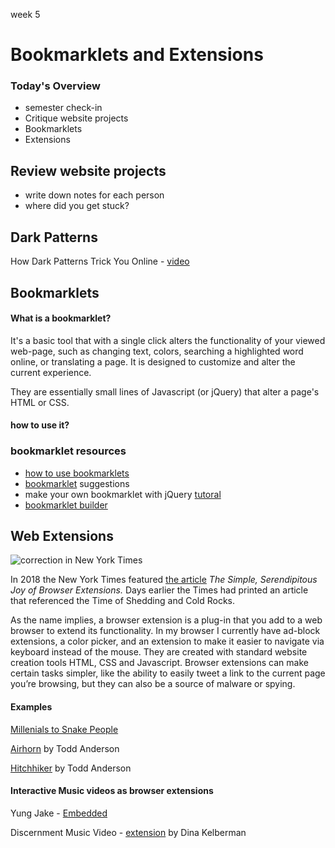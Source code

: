 week 5

# Bookmarklets and Extensions


### Today's Overview 

- semester check-in
- Critique website projects
- Bookmarklets
- Extensions

## Review website projects

- write down notes for each person
- where did you get stuck?

## Dark Patterns

How Dark Patterns Trick You Online - [video](https://www.youtube.com/watch?v=kxkrdLI6e6M)

## Bookmarklets

#### What is a bookmarklet?

It's a basic tool that with a single click alters the functionality of your viewed web-page, such as changing text, colors, searching a highlighted word online, or translating a page. It is designed to customize and alter the current experience.

They are essentially small lines of Javascript (or jQuery) that alter a page's HTML or CSS.

#### how to use it?



### bookmarklet resources

- [how to use bookmarklets](https://www.howtogeek.com/189358/beginner-geek-how-to-use-bookmarklets-on-any-device/)
- [bookmarklet](https://www.ph-uhl.com/0010-Bookmarklets/) suggestions
- make your own bookmarklet with jQuery [tutoral](https://www.smashingmagazine.com/2010/05/make-your-own-bookmarklets-with-jquery/)
- [bookmarklet builder](https://subsimple.com/bookmarklets/jsbuilder.htm)

## Web Extensions

![correction in New York Times](https://static01.nyt.com/images/2018/03/15/smarter-living/15EMBARASSING-CORRECTION-TEAR/15EMBARASSING-CORRECTION-TEAR-jumbo.jpg?quality=90&auto=webp)

In 2018 the New York Times featured [the article](https://www.nytimes.com/2018/03/15/smarter-living/browser-extensions-text-swapping.html) *The Simple, Serendipitous Joy of Browser Extensions.* Days earlier the Times had printed an article that referenced the Time of Shedding and Cold Rocks.

As the name implies, a browser extension is a plug-in that you add to a web browser to extend its functionality. In my browser I currently have ad-block extensions, a color picker, and an extension to make it easier to navigate via keyboard instead of the mouse. They are created with standard website creation tools HTML, CSS and Javascript. Browser extensions can make certain tasks simpler, like the ability to easily tweet a link to the current page you’re browsing, but they can also be a source of malware or spying.



#### Examples

[Millenials to Snake People](https://chrome.google.com/webstore/detail/millennials-to-snake-peop/jhkibealmjkbkafogihpeidfcgnigmlf?hl=en-US)

[Airhorn](https://chrome.google.com/webstore/detail/airhorn/lgdilciaoommilaaclidgmipedclhnph/reviews) by Todd Anderson

[Hitchhiker](https://toddwords.com/hitchhiker/) by Todd Anderson

#### Interactive Music videos as browser extensions

Yung Jake - [Embedded](http://e.m-bed.de/d/)

Discernment Music Video - [extension](https://chrome.google.com/webstore/detail/discernmentcrx/iopbemenfocjcmppgaifceepkjcbmpni) by Dina Kelberman


